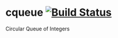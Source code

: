 cqueue [![Build Status](https://travis-ci.org/ChromoZoneX/cqueue.svg?branch=master)](https://travis-ci.org/ChromoZoneX/cqueue)
======

Circular Queue of Integers
